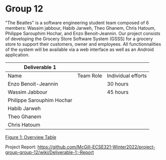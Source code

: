 # Group 12

"The Beatles" is a software engineering student team composed of 6 members: Wassim jabbour, Habib Jarweh, Theo Ghanem, Chris Hatoum, Philippe Sarouphim Hochar, and Enzo Benoit-Jeannin. Our project consists of developing the Grocery Store Software System (GSSS) for a grocery store to support their customers, owner and employees. All functionnalities of the system will be available via a web interface as well as an Android application.
  
  
| Deliverable 1             |           |                    |
|---------------------------|-----------|--------------------|
| Name                      | Team Role | Individual efforts |
| Enzo Benoit-Jeannin       |           |      30 hours      |
| Wassim Jabbour            |           |      45 hours      |
| Philippe Sarouphim Hochar |           |                    |
| Habib Jarweh              |           |                    |
| Theo Ghanem               |           |                    |
| Chris Hatoum              |           |                    |
  
  <ins>Figure 1: Overview Table</ins>
  
  Project Report: https://github.com/McGill-ECSE321-Winter2022/project-group-group-12/wiki/Deliverable-1:-Report
